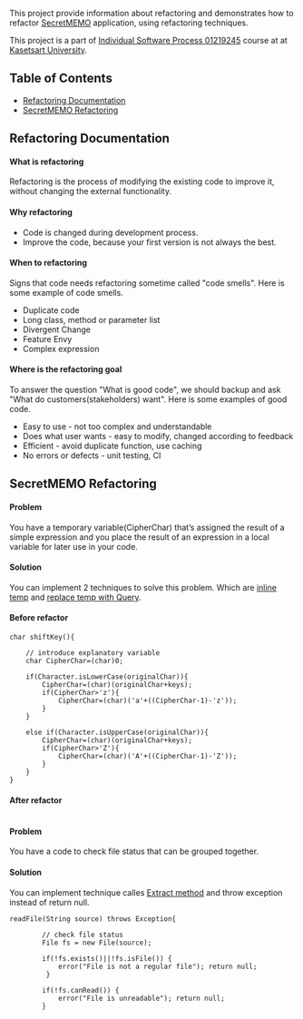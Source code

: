 This project provide information about refactoring and demonstrates how to refactor [SecretMEMO](https://github.com/Jomsaruj/PA4-SecretMEMO) application, using refactoring techniques.

This project is a part of [Individual Software Process 01219245](https://cpske.github.io/ISP/) course at at [Kasetsart University](https://ku.ac.th/th). 

## Table of Contents
* [Refactoring Documentation](#refactoring-documentation)
* [SecretMEMO Refactoring](#secretmemo-refactoring)

## Refactoring Documentation

#### What is refactoring

Refactoring is the process of modifying the existing code to improve it, without changing the external functionality.

#### Why refactoring

* Code is changed during development process.
* Improve the code, because your first version is not always the best.

#### When to refactoring

Signs that code needs refactoring sometime called "code smells". Here is some example of code smells.

* Duplicate code
* Long class, method or parameter list
* Divergent Change
* Feature Envy 
* Complex expression

#### Where is the refactoring goal

To answer the question "What is good code", we should backup and ask "What do customers(stakeholders) want". Here is some examples of good code.

* Easy to use - not too complex and understandable
* Does what user wants - easy to modify, changed according to feedback
* Efficient - avoid duplicate function, use caching
* No errors or defects - unit testing, CI

## SecretMEMO Refactoring

#### Problem
You have a temporary variable(CipherChar) that’s assigned the result of a simple expression and you place the result of an expression in a local variable for later use in your code.

#### Solution
You can implement 2 techniques to solve this problem. Which are [inline temp](https://refactoring.guru/inline-temp) and [replace temp with Query](https://refactoring.guru/replace-temp-with-query).

#### Before refactor

```
char shiftKey(){

    // introduce explanatory variable
    char CipherChar=(char)0;
    
    if(Character.isLowerCase(originalChar)){
        CipherChar=(char)(originalChar+keys);
        if(CipherChar>'z'){
            CipherChar=(char)('a'+((CipherChar-1)-'z'));
        }
    }
    
    else if(Character.isUpperCase(originalChar)){
        CipherChar=(char)(originalChar+keys);
        if(CipherChar>'Z'){
            CipherChar=(char)('A'+((CipherChar-1)-'Z'));
        }
    }
}
```

#### After refactor

```

```

#### Problem

You have a code to check file status that can be grouped together.

#### Solution 

You can implement technique calles [Extract method](https://refactoring.guru/extract-method) and throw exception instead of return null.

```
readFile(String source) throws Exception{

        // check file status
        File fs = new File(source);
        
        if(!fs.exists()||!fs.isFile()) {
            error("File is not a regular file"); return null;
         }
         
        if(!fs.canRead()) {
            error("File is unreadable"); return null;
        }    
```




